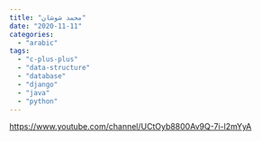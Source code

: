 ```yaml
---
title: "محمد شوشان"
date: "2020-11-11"
categories: 
  - "arabic"
tags: 
  - "c-plus-plus"
  - "data-structure"
  - "database"
  - "django"
  - "java"
  - "python"
---
```


https://www.youtube.com/channel/UCtOyb8800Av9Q-7i-l2mYyA
